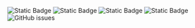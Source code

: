 ![Static Badge](https://img.shields.io/badge/blacklists-60-000000) ![Static Badge](https://img.shields.io/badge/blacklisted-3130277-cc0000) ![Static Badge](https://img.shields.io/badge/whitelisted-2244-00CC00) ![Static Badge](https://img.shields.io/badge/streaming_blacklist-28107-000000) ![GitHub issues](https://img.shields.io/github/issues/fabriziosalmi/blacklists)
